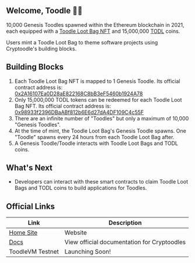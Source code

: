 ## Welcome, Toodle 🐶🤖
10,000 Genesis Toodles spawned within the Ethereum blockchain in 2021, each equipped with a [Toodle Loot Bag NFT](https://etherscan.io/token/0x2A16107Ea0D28aE822168C8bB3eF5460b1924A78) and 15,000,000 [TODL](https://etherscan.io/token/0x98933f2396DBaABf812b6E6d27dA4DF109C4c55F) coins.

Users mint a Toodle Loot Bag to theme software projects using Cryptoodle's building blocks.

## Building Blocks
1. Each Toodle Loot Bag NFT is mapped to 1 Genesis Toodle. Its official contract address is: [0x2A16107Ea0D28aE822168C8bB3eF5460b1924A78](https://etherscan.io/token/0x2A16107Ea0D28aE822168C8bB3eF5460b1924A78)
2. Only 15,000,000 TODL tokens can be redeemed for each Toodle Loot Bag NFT. Its official contract address is: [0x98933f2396DBaABf812b6E6d27dA4DF109C4c55F](https://etherscan.io/token/0x98933f2396DBaABf812b6E6d27dA4DF109C4c55F)
3. There are an infinite number of "Toodles" but only a maximum of 10,000 "Genesis Toodles".
4. At the time of mint, the Toodle Loot Bag's Genesis Toodle spawns. One "Toodle" spawns every 24 hours from each Toodle Loot Bag after.
5. A Genesis Toodle/Toodle interacts with Toodle Loot Bags and TODL coins.

## What's Next
- Developers can interact with these smart contracts to claim Toodle Loot Bags and TODL coins to build applications for Toodles.

## Official Links
| Link  | Description |
| ------------- | ------------- |
| [Home Site](https://cryptoodles.com)  | Website  |
| [Docs](https://docs.cryptoodles.com)  | View official documentation for Cryptoodles |
| ToodleVM Testnet | Launching Soon! |
<!--
**cryptoodles/cryptoodles** is a ✨ _special_ ✨ repository because its `README.md` (this file) appears on your GitHub profile.

Here are some ideas to get you started:

- 🔭 I’m currently working on ...
- 🌱 I’m currently learning ...
- 👯 I’m looking to collaborate on ...
- 🤔 I’m looking for help with ...
- 💬 Ask me about ...
- 📫 How to reach me: ...
- 😄 Pronouns: ...
- ⚡ Fun fact: ...
-->
